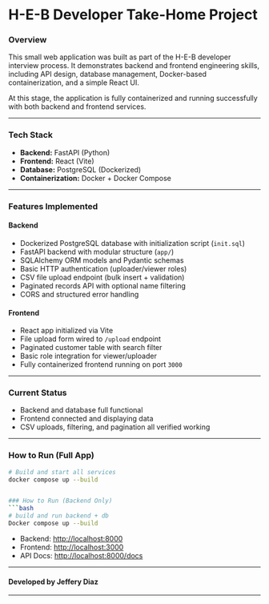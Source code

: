 # H-E-B Developer Take-Home Project

### Overview
This small web application was built as part of the H-E-B developer interview process. It demonstrates backend and frontend engineering skills, including API design, database management, Docker-based containerization, and a simple React UI.

At this stage, the application is fully containerized and running successfully with both backend and frontend services.

---

### Tech Stack
- **Backend:** FastAPI (Python)
- **Frontend:** React (Vite)
- **Database:** PostgreSQL (Dockerized)
- **Containerization:** Docker + Docker Compose

---

### Features Implemented 
#### Backend
- Dockerized PostgreSQL database with initialization script (`init.sql`)
- FastAPI backend with modular structure (`app/`)
- SQLAlchemy ORM models and Pydantic schemas
- Basic HTTP authentication (uploader/viewer roles)
- CSV file upload endpoint (bulk insert + validation)
- Paginated records API with optional name filtering
- CORS and structured error handling

#### Frontend
- React app initialized via Vite
- File upload form wired to `/upload` endpoint
- Paginated customer table with search filter
- Basic role integration for viewer/uploader
- Fully containerized frontend running on port `3000`

---

### Current Status
- Backend and database full functional
- Frontend connected and displaying data
- CSV uploads, filtering, and pagination all verified working

---

### How to Run (Full App)
```bash
# Build and start all services
docker compose up --build


### How to Run (Backend Only)
```bash
# build and run backend + db
Docker compose up --build
```

- Backend: [http://localhost:8000](http://localhost:8000)
- Frontend: [http://localhost:3000](http://localhost:3000)
- API Docs: [http://localhost:8000/docs](http://localhost:8000/docs)

---

#### Developed by Jeffery Diaz

--- 